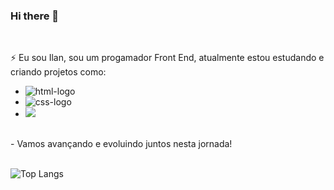 ### Hi there 👋
<br>

:zap: Eu sou Ilan, sou um progamador Front End, atualmente estou estudando e criando projetos como:
- <img src="https://img.shields.io/badge/HTML-239120?style=for-the-badge&logo=html5&logoColor=white" alt="html-logo"/>  
- <img src="https://img.shields.io/badge/CSS-239120?&style=for-the-badge&logo=css3&logoColor=white" alt="css-logo"/>
- <img src="https://img.shields.io/badge/JavaScript-F7DF1E?style=for-the-badge&logo=javascript&logoColor=black" atl="java-logo"/>
<br>
- Vamos avançando e evoluindo juntos nesta jornada!
<br>
<br>

![Top Langs](https://github-readme-stats.vercel.app/api/top-langs/?username=anuraghazra&hide_progress=true)

<br>
